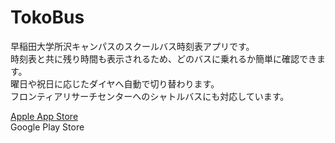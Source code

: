 # TokoBus
早稲田大学所沢キャンパスのスクールバス時刻表アプリです。  
時刻表と共に残り時間も表示されるため、どのバスに乗れるか簡単に確認できます。  
曜日や祝日に応じたダイヤへ自動で切り替わります。  
フロンティアリサーチセンターへのシャトルバスにも対応しています。  

[Apple App Store](https://apps.apple.com/us/app/tokobus-%E6%89%80%E6%B2%A2%E3%82%AD%E3%83%A3%E3%83%B3%E3%83%91%E3%82%B9%E6%99%82%E5%88%BB%E8%A1%A8%E3%82%A2%E3%83%97%E3%83%AA/id6443772387)  
Google Play Store
